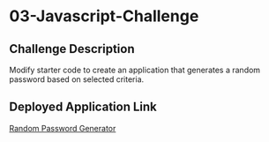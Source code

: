 # 03-Javascript-Challenge

## Challenge Description
Modify starter code to create an application that generates a random password based on selected criteria.

## Deployed Application Link
[Random Password Generator]()
